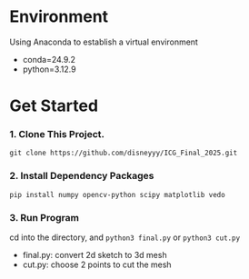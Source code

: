 # Environment
Using Anaconda to establish a virtual environment
* conda=24.9.2
* python=3.12.9
# Get Started
### 1. Clone This Project.  
`git clone https://github.com/disneyyy/ICG_Final_2025.git`
### 2. Install Dependency Packages  
`pip install numpy opencv-python scipy matplotlib vedo`
### 3. Run Program
cd into the directory, and `python3 final.py` or `python3 cut.py`
* final.py: convert 2d sketch to 3d mesh
* cut.py: choose 2 points to cut the mesh
